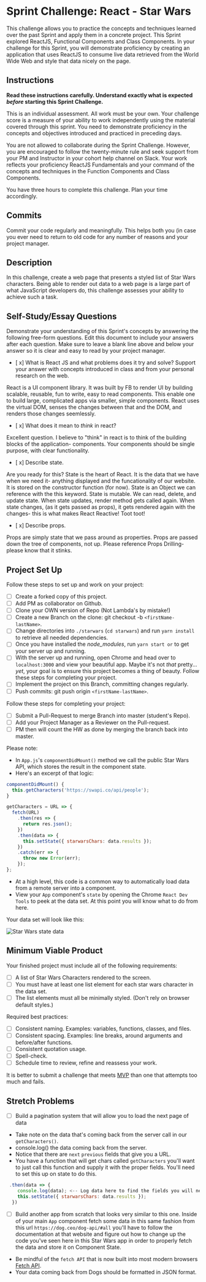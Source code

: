 # Sprint Challenge: React - Star Wars

This challenge allows you to practice the concepts and techniques learned over the past Sprint and apply them in a concrete project. This Sprint explored ReactJS, Functional Components and Class Components. In your challenge for this Sprint, you will demonstrate proficiency by creating an application that uses ReactJS to consume live data retrieved from the World Wide Web and style that data nicely on the page.

## Instructions

**Read these instructions carefully. Understand exactly what is expected _before_ starting this Sprint Challenge.**

This is an individual assessment. All work must be your own. Your challenge score is a measure of your ability to work independently using the material covered through this sprint. You need to demonstrate proficiency in the concepts and objectives introduced and practiced in preceding days.

You are not allowed to collaborate during the Sprint Challenge. However, you are encouraged to follow the twenty-minute rule and seek support from your PM and Instructor in your cohort help channel on Slack. Your work reflects your proficiency ReactJS Fundamentals and your command of the concepts and techniques in the Function Components and Class Components.

You have three hours to complete this challenge. Plan your time accordingly.

## Commits

Commit your code regularly and meaningfully. This helps both you (in case you ever need to return to old code for any number of reasons and your project manager.

## Description

In this challenge, create a web page that presents a styled list of Star Wars characters. Being able to render out data to a web page is a large part of what JavaScript developers do, this challenge assesses your ability to achieve such a task.

## Self-Study/Essay Questions

Demonstrate your understanding of this Sprint's concepts by answering the following free-form questions. Edit this document to include your answers after each question. Make sure to leave a blank line above and below your answer so it is clear and easy to read by your project manager.

-   [ x] What is React JS and what problems does it try and solve? Support your answer with concepts introduced in class and from your personal research on the web.

React is a UI component library. It was built by FB to render UI by building scalable, reusable, fun to write, easy to read components. This enable one to build large, complicated apps via smaller, simple components. React uses the virtual DOM, senses the changes between that and the DOM, and renders those changes seemlessly.

-   [ x] What does it mean to _think_ in react?

Excellent question. I believe to "think" in react is to think of the building blocks of the application- components. Your components should be single purpose, with clear functionality.

-   [ x] Describe state.

Are you ready for this? State is the heart of React. It is the data that we have when we need it- anything displayed and the funcationality of our website. It is stored on the constructor function (for now). State is an Object we can reference with the this keyword. State is mutable. We can read, delete, and update state. When state updates, render method gets called again. When state changes, (as it gets passed as props), it gets rendered again with the changes- this is what makes React Reactive! Toot toot!

-   [ x] Describe props.

Props are simply state that we pass around as properties. Props are passed down the tree of components, not up. Please reference Props Drilling- please know that it stinks.

## Project Set Up

Follow these steps to set up and work on your project:

-   [ ] Create a forked copy of this project.
-   [ ] Add PM as collaborator on Github.
-   [ ] Clone your OWN version of Repo (Not Lambda's by mistake!)
-   [ ] Create a new Branch on the clone: git checkout -b `<firstName-lastName>`.
-   [ ] Change directories into `./starwars` (`cd starwars`) and run `yarn install` to retrieve all needed dependencies.
-   [ ] Once you have installed the _node_modules_, run `yarn start or` to get your server up and running.
-   [ ] With the server up and running, open Chrome and head over to `localhost:3000` and view your beautiful app. Maybe it's not _that_ pretty... _yet_, your goal is to ensure this project becomes a thing of beauty.
        Follow these steps for completing your project.
-   [ ] Implement the project on this Branch, committing changes regularly.
-   [ ] Push commits: git push origin `<firstName-lastName>`.

Follow these steps for completing your project:

-   [ ] Submit a Pull-Request to merge <firstName-lastName> Branch into master (student's Repo).
-   [ ] Add your Project Manager as a Reviewer on the Pull-request.
-   [ ] PM then will count the HW as done by merging the branch back into master.

Please note:

-   In `App.js`'s `componentDidMount()` method we call the public Star Wars API, which stores the result in the component state.
-   Here's an excerpt of that logic:

```js
componentDidMount() {
  this.getCharacters('https://swapi.co/api/people');
}

getCharacters = URL => {
  fetch(URL)
    .then(res => {
      return res.json();
    })
    .then(data => {
      this.setState({ starwarsChars: data.results });
    })
    .catch(err => {
      throw new Error(err);
    });
};
```

-   At a high level, this code is a common way to automatically load data from a remote server into a component.
-   View your `App` component's `state` by opening the Chrome `React Dev Tools` to peek at the data set. At this point you will know what to do from here.

Your data set will look like this:

![Star Wars state data](starwars_data.png)

## Minimum Viable Product

Your finished project must include all of the following requirements:

-   [ ] A list of Star Wars Characters rendered to the screen.
-   [ ] You must have at least one list element for each star wars character in the data set.
-   [ ] The list elements must all be minimally styled. (Don't rely on browser default styles.)

Required best practices:

-   [ ] Consistent naming. Examples: variables, functions, classes, and files.
-   [ ] Consistent spacing. Examples: line breaks, around arguments and before/after functions.
-   [ ] Consistent quotation usage.
-   [ ] Spell-check.
-   [ ] Schedule time to review, refine and reassess your work.

It is better to submit a challenge that meets [MVP](https://en.wikipedia.org/wiki/Minimum_viable_product) than one that attempts too much and fails.

## Stretch Problems

-   [ ] Build a pagination system that will allow you to load the next page of data

-   Take note on the data that's coming back from the server call in our `getCharacters()`.
-   console.log() the data coming back from the server.
-   Notice that there are `next` `previous` fields that give you a URL.
-   You have a function that will get chars called `getCharacters` you'll want to just call this function and supply it with the proper fields. You'll need to set this up on state to do this.

```js
 .then(data => {
    console.log(data); <-- Log data here to find the fields you will need.
    this.setState({ starwarsChars: data.results });
  })
```

-   [ ] Build another app from scratch that looks very similar to this one. Inside of your main `App` component fetch some data in this same fashion from this url `https://dog.ceo/dog-api/#all` you'll have to follow the documentation at that website and figure out how to change up the code you've seen here in this Star Wars app in order to properly fetch the data and store it on Component State.

-   Be mindful of the `fetch API` that is now built into most modern browsers [Fetch API](https://developer.mozilla.org/en-US/docs/Web/API/Fetch_API/Using_Fetch).
-   Your data coming back from Dogs should be formatted in JSON format.
